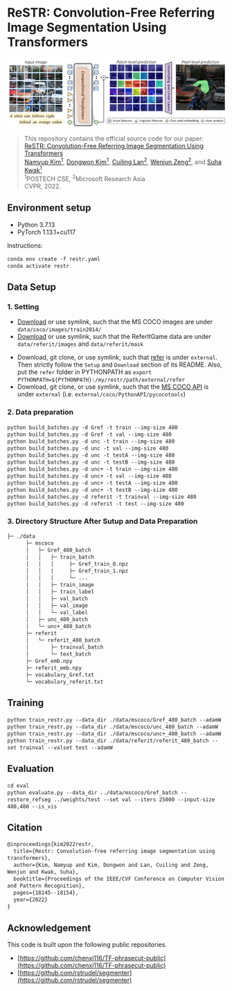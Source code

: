 # ReSTR: Convolution-Free Referring Image Segmentation Using Transformers


![plot](./teaser.png)

> This repository contains the official source code for our paper: \
>[ReSTR: Convolution-Free Referring Image Segmentation Using Transformers](https://arxiv.org/abs/2203.16768) \
> [Namyup Kim<sup>1</sup>](https://southflame.github.io/),
> [Dongwon Kim<sup>1</sup>](https://kdwonn.github.io/),
> [Cuiling Lan<sup>2</sup>](https://scholar.google.com/citations?user=XZugqiwAAAAJ&hl=en),
> [Wenjun Zeng<sup>2</sup>](https://scholar.google.com/citations?user=_cUfvYQAAAAJ&hl=ko), and
> [Suha Kwak<sup>1</sup>](https://suhakwak.github.io/) <br>
> <sup>1</sup>POSTECH CSE, <sup>2</sup>Microsoft Research Asia<br>
> CVPR, 2022.

## Environment setup

* Python 3.7.13
* PyTorch 1.13.1+cu117

Instructions:
```shell
conda env create -f restr.yaml
conda activate restr
```

## Data Setup
### 1. Setting
- [Download](https://cocodataset.org/#download) or use symlink, such that the MS COCO images are under `data/coco/images/train2014/`
- [Download](http://www.eecs.berkeley.edu/~ronghang/projects/cvpr16_text_obj_retrieval/referitdata.tar.gz) or use symlink, such that the ReferItGame data are under `data/referit/images` and `data/referit/mask`
<!-- - Run `mkdir external`. Download, git clone, or use symlink, such that [TF-resnet](https://github.com/chenxi116/TF-resnet) and [TF-deeplab](https://github.com/chenxi116/TF-deeplab) are under `external`. Then strictly follow the `Example Usage` section of their README -->
- Download, git clone, or use symlink, such that [refer](https://github.com/chenxi116/refer) is under `external`. Then strictly follow the `Setup` and `Download` section of its README. Also, put the `refer` folder in PYTHONPATH as `export PYTHONPATH=${PYTHONPATH}:/my/restr/path/external/refer`
- Download, git clone, or use symlink, such that the [MS COCO API](https://github.com/pdollar/coco) is under `external` (i.e. `external/coco/PythonAPI/pycocotools`)

### 2. Data preparation
```
python build_batches.py -d Gref -t train --img-size 480
python build_batches.py -d Gref -t val --img-size 480
python build_batches.py -d unc -t train --img-size 480
python build_batches.py -d unc -t val --img-size 480
python build_batches.py -d unc -t testA --img-size 480
python build_batches.py -d unc -t testB --img-size 480
python build_batches.py -d unc+ -t train --img-size 480
python build_batches.py -d unc+ -t val --img-size 480
python build_batches.py -d unc+ -t testA --img-size 480
python build_batches.py -d unc+ -t testB --img-size 480
python build_batches.py -d referit -t trainval --img-size 480
python build_batches.py -d referit -t test --img-size 480
```

### 3. Directory Structure After Sutup and Data Preparation

    ├─ ./data              
          ├─ mscoco   
          │   ├─ Gref_480_batch
          │   │   ├─ train_batch
          │   │   |     ├─ Gref_train_0.npz
          │   │   |     ├─ Gref_train_1.npz
          │   │   |     └─ ...
          |   |   ├─ train_image
          │   │   ├─ train_label 
          │   │   ├─ val_batch
          │   │   ├─ val_image
          │   │   └─ val_label
          │   ├─ unc_480_batch
          │   └─ unc+_480_batch
          ├─ referit
          │   └─ referit_480_batch
          │       ├─ trainval_batch
          │       └─ text_batch
          ├─ Gref_emb.npy
          ├─ referit_emb.npy
          ├─ vocabulary_Gref.txt
          └─ vocabulary_referit.txt
    
## Training 
```
python train_restr.py --data_dir ./data/mscoco/Gref_480_batch --adamW
python train_restr.py --data_dir ./data/mscoco/unc_480_batch --adamW
python train_restr.py --data_dir ./data/mscoco/unc+_480_batch --adamW
python train_restr.py --data_dir ./data/referit/referit_480_batch --set trainval --valset test --adamW
```

## Evaluation
```
cd eval
python evaluate.py --data_dir ../data/mscoco/Gref_batch --restore_refseg ../weights/test --set val --iters 25000 --input-size 480,480 --is_vis
```

## Citation
```
@inproceedings{kim2022restr,
  title={Restr: Convolution-free referring image segmentation using transformers},
  author={Kim, Namyup and Kim, Dongwon and Lan, Cuiling and Zeng, Wenjun and Kwak, Suha},
  booktitle={Proceedings of the IEEE/CVF Conference on Computer Vision and Pattern Recognition},
  pages={18145--18154},
  year={2022}
}
```

## Acknowledgement
This code is built upon the following public repositories.
* [https://github.com/chenxi116/TF-phrasecut-public](https://github.com/chenxi116/TF-phrasecut-public)
* [https://github.com/rstrudel/segmenter](https://github.com/rstrudel/segmenter)

